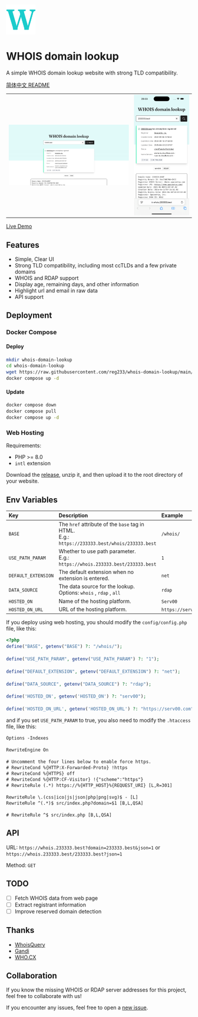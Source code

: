 <img alt="WHOIS domain lookup" src="public/images/favicon.svg" width="80" />

# WHOIS domain lookup

A simple WHOIS domain lookup website with strong TLD compatibility.

[简体中文 README](README.zh.md)

<table>
  <tr>
    <td>
      <img alt="Screenshot" src="resources/desktop.png" />
    </td>
    <td>
      <img alt="Screenshot" src="resources/mobile.png" />
    </td>
  </tr>
</table>

[Live Demo](https://whois.233333.best)

## Features

- Simple, Clear UI
- Strong TLD compatibility, including most ccTLDs and a few private domains
- WHOIS and RDAP support
- Display age, remaining days, and other information
- Highlight url and email in raw data
- API support

## Deployment

### Docker Compose

#### Deploy

```sh
mkdir whois-domain-lookup
cd whois-domain-lookup
wget https://raw.githubusercontent.com/reg233/whois-domain-lookup/main/docker-compose.yml
docker compose up -d
```

#### Update

```sh
docker compose down
docker compose pull
docker compose up -d
```

### Web Hosting

Requirements:

- PHP >= 8.0
- `intl` extension

Download the [release](https://github.com/reg233/whois-domain-lookup/releases/latest/download/whois-domain-lookup.zip), unzip it, and then upload it to the root directory of your website.

## Env Variables

| Key | Description | Example | Default |
| :-- | :-- | :-- | :-- |
| `BASE` | The `href` attribute of the `base` tag in HTML. <br> E.g.: `https://233333.best/whois/233333.best` | `/whois/` | `/` |
| `USE_PATH_PARAM` | Whether to use path parameter. <br> E.g.: `https://whois.233333.best/233333.best` | `1` | `0` |
| `DEFAULT_EXTENSION` | The default extension when no extension is entered. | `net` | `com` |
| `DATA_SOURCE` | The data source for the lookup. <br> Options: `whois` , `rdap` , `all` | `rdap` | `all` |
| `HOSTED_ON` | Name of the hosting platform. | `Serv00` |  |
| `HOSTED_ON_URL` | URL of the hosting platform. | `https://serv00.com` |  |

If you deploy using web hosting, you should modify the `config/config.php` file, like this:

```php
<?php
define("BASE", getenv("BASE") ?: "/whois/");

define("USE_PATH_PARAM", getenv("USE_PATH_PARAM") ?: "1");

define("DEFAULT_EXTENSION", getenv("DEFAULT_EXTENSION") ?: "net");

define("DATA_SOURCE", getenv("DATA_SOURCE") ?: "rdap");

define('HOSTED_ON', getenv('HOSTED_ON') ?: "serv00");

define('HOSTED_ON_URL', getenv('HOSTED_ON_URL') ?: "https://serv00.com");
```

and if you set `USE_PATH_PARAM` to true, you also need to modify the `.htaccess` file, like this:

```
Options -Indexes

RewriteEngine On

# Uncomment the four lines below to enable force https.
# RewriteCond %{HTTP:X-Forwarded-Proto} !https
# RewriteCond %{HTTPS} off
# RewriteCond %{HTTP:CF-Visitor} !{"scheme":"https"}
# RewriteRule (.*) https://%{HTTP_HOST}%{REQUEST_URI} [L,R=301]

RewriteRule \.(css|ico|js|json|php|png|svg)$ - [L]
RewriteRule ^(.*)$ src/index.php?domain=$1 [B,L,QSA]

# RewriteRule ^$ src/index.php [B,L,QSA]
```

## API

URL: `https://whois.233333.best?domain=233333.best&json=1` or `https://whois.233333.best/233333.best?json=1`

Method: `GET`

## TODO

- [ ] Fetch WHOIS data from web page
- [ ] Extract registrant information
- [ ] Improve reserved domain detection

## Thanks

- [WhoisQuery](https://github.com/GitHubPangHu/whoisQuery)
- [Gandi](https://whois.gandi.net)
- [WHO.CX](https://who.cx)

## Collaboration

If you know the missing WHOIS or RDAP server addresses for this project, feel free to collaborate with us!

If you encounter any issues, feel free to open a [new issue](https://github.com/reg233/whois-domain-lookup/issues).
